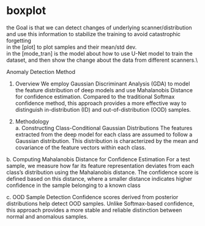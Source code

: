 # boxplot
the Goal is that we can detect changes of underlying scanner/distribution and use this information to stabilize the training to avoid catastrophic forgetting\
in the [plot] to plot samples and their mean/std dev.\
in the [mode_tran] is the model about how to use U-Net model to train the dataset, and then show the change about the data from different scanners.\

Anomaly Detection Method
1. Overview
We employ Gaussian Discriminant Analysis (GDA) to model the feature distribution of deep models and use Mahalanobis Distance for confidence estimation. Compared to the traditional Softmax confidence method, this approach provides a more effective way to distinguish in-distribution (ID) and out-of-distribution (OOD) samples.

2. Methodology\
a. Constructing Class-Conditional Gaussian Distributions
The features extracted from the deep model for each class are assumed to follow a Gaussian distribution.
This distribution is characterized by the mean and covariance of the feature vectors within each class.


b. Computing Mahalanobis Distance for Confidence Estimation
For a test sample, we measure how far its feature representation deviates from each class’s distribution using the Mahalanobis distance.
The confidence score is defined based on this distance, where a smaller distance indicates higher confidence in the sample belonging to a known class


c. OOD Sample Detection
Confidence scores derived from posterior distributions help detect OOD samples.
Unlike Softmax-based confidence, this approach provides a more stable and reliable distinction between normal and anomalous samples.
